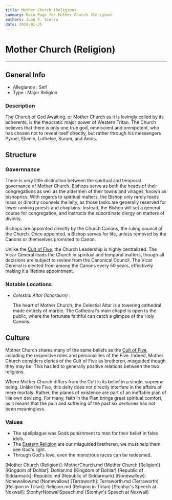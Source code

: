```yaml
---
title: Mother Church (Religion)
summary: Main Page for Mother Church (Religion)
authors: Juan P. Sierra
date: 2019-01-25
---
```


# Mother Church (Religion)

-----


## General Info

- Allegiance : Self
- Type : Major Religion
### Description

The Church of God Awaiting, or Mother Church as it is lovingly called by its adherents, is the theocratic major power of Western Tritan. The Church believes that there is only one true god, omniscient and omnipotent, who has chosen not to reveal itself directly, but rather through his messengers Pyrael, Elumin, Luthelye, Suram, and Aniris.


## Structure

### Governnance

There is very little distinction between the spiritual and temporal governance of Mother Church. Bishops serve as both the heads of their congregations as well as the aldermen of their towns and villages, known as bishoprics. With regards to spiritual matters, the Bishop only rarely leads mass or directly counsels the laity, as those tasks are generally reserved for lower ranking priests and chaplains. Instead, the Bishop will set a general course for congregation, and instructs the subordinate clergy on matters of divinity.


Bishops are appointed directly by the Church Canons, the ruling council of the Church. Once appointed, a Bishop serves for life, unless removed by the Canons or themselves promoted to Canon.

Unlike the [Cult of Five][Cult of Five], the Church Leadership is highly centralized. The Vicar General leads the Church in spiritual and temporal matters, though all decisions are subject to review from the Canonical Council. The Vicar General is elected from among the Canons every 50 years, effectively making it a lifetime appointment.

### Notable Locations

- *Celestial Altar (Ichorburn)* :

    The heart of Mother Church, the Celestial Altar is a towering cathedral made entirely of marble. The Cathedral's main chapel is open to the public, where the fortunate faithful can catch a glimpse of the Holy Canons.
    


## Culture

Mother Church shares many of the same beliefs as the [Cult of Five][Cult of Five], including the respective roles and personalities of the Five. Indeed, Mother Church considers clerics of the Cult of Five as bretheren, misguided though they may be. This has led to  generally positive relations between the two religions.

Where Mother Church differs from the Cult is its belief in a single, supreme being. Unlike the Five, this deity does not directly interfere in the affairs of mere mortals. Rather, the planes of existence are part of an ineffable plan of His own devising. For many, faith in the Plan brings great spiritual comfort, as it means that the pain and suffering of the past six centuries has not been meaningless.

### Values

- The spellplague was Gods punishment to man for their belief in false idols.
- The [Eastern Religion][Cult of Five] are our misguided bretheren, we must help them see God's light.
- Through God's love, even the monstrous races can be redeemed.




[Alchemist's Journal]: AlchemistJournal.md (Alchemist's Journal)
[Tritanian Calendar]: Calendar.md (Tritanian Calendar)
[Gnolls]: Gnolls.md (Gnolls)
[Book of Prophesy]: Prophesy.md (Book of Prophesy)
[Timeline]: Timeline.md (Timeline)
[Azoth the Wise]: Azoth.md (Azoth the Wise)
[Faelix]: Faelix.md (Faelix)
[Greghor Stonhyr]: GreghorStonhyr.md (Greghor Stonhyr)
[Lyhl Habborhlyn]: Lyhl_Habborlyn.md (Lyhl Habborhlyn)
[Blackpoint]: Blackpoint.md (Blackpoint)
[Cantfall]: Cantfall.md (Cantfall)
[Noxwall]: Noxwall.md (Noxwall)
[Siddar City]: SiddarCity.md (Siddar City)
[Act 0 - The Alchemist's Tomb]: CampaignLog_0.md (Act 0 - The Alchemist's Tomb)
[Act 1 - The Ravenous Horde]: CampaignLog_1.md (Act 1 - The Ravenous Horde)
[Cult of Five]: CultOfFive.md (Cult of Five)
[Gahrdynyr Trade House]: GahrdynyrTradeHouse.md (Gahrdynyr Trade House)
[Republic Expeditionary Forces]: REF.md (Republic Expeditionary Forces)
[Mother Church (Religion)]: MotherChurch.md (Mother Church (Religion))
[Kingdom of Dohlar]: Dohlar.md (Kingdom of Dohlar)
[Republic of Siddarmark]: Republic.md (Republic of Siddarmark)
[Nonewallow]: Nonewallow.md (Nonewallow)
[Terraworth]: Terraworth.md (Terraworth)
[Religion in Tritan]: Religion.md (Religion in Tritan)
[Stonhyr's Speech at Noxwall]: StonhyrNoxwallSpeech.md (Stonhyr's Speech at Noxwall)